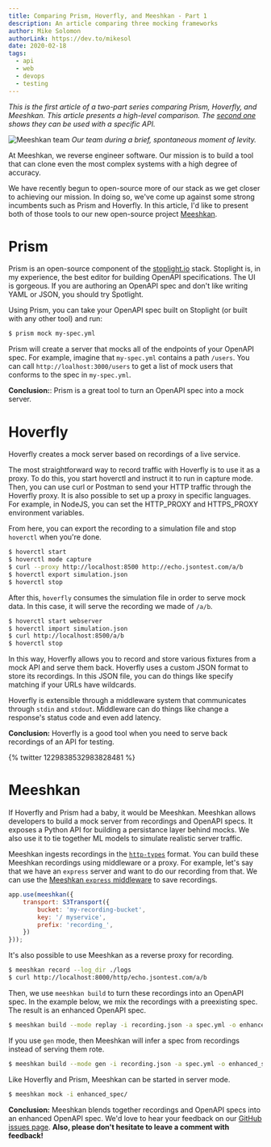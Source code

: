 ```yaml
---
title: Comparing Prism, Hoverfly, and Meeshkan - Part 1
description: An article comparing three mocking frameworks
author: Mike Solomon
authorLink: https://dev.to/mikesol
date: 2020-02-18
tags:
  - api
  - web
  - devops
  - testing
---
```


_This is the first article of a two-part series comparing Prism, Hoverfly, and Meeshkan. This article presents a high-level comparison. The [second one](https://dev.to/meeshkan/comparing-prism-hoverfly-and-meeshkan-part-2-139i) shows they can be used with a specific API._

![Meeshkan team](https://dev-to-uploads.s3.amazonaws.com/i/bni2ip09m23dml1nozod.jpg)
_Our team during a brief, spontaneous moment of levity._

At Meeshkan, we reverse engineer software. Our mission is to build a tool that can clone even the most complex systems with a high degree of accuracy.

We have recently begun to open-source more of our stack as we get closer to achieving our mission. In doing so, we've come up against some strong incumbents such as Prism and Hoverfly.  In this article, I'd like to present both of those tools to our new open-source project [Meeshkan](https://github.com/meeshkan/meeshkan).

# Prism

Prism is an open-source component of the [stoplight.io](https://stoplight.io) stack.  Stoplight is, in my experience, the best editor for building OpenAPI specifications.  The UI is gorgeous. If you are authoring an OpenAPI spec and don't like writing YAML or JSON, you should try Spotlight.

Using Prism, you can take your OpenAPI spec built on Stoplight (or built with any other tool) and run:

```bash
$ prism mock my-spec.yml
```

Prism will create a server that mocks all of the endpoints of your OpenAPI spec.  For example, imagine that `my-spec.yml` contains a path `/users`. You can call `http://loalhost:3000/users` to get a list of mock users that conforms to the spec in `my-spec.yml`.

**Conclusion:**: Prism is a great tool to turn an OpenAPI spec into a mock server.

# Hoverfly

Hoverfly creates a mock server based on recordings of a live service.

The most straightforward way to record traffic with Hoverfly is to use it as a proxy. To do this, you start hoverctl and instruct it to run in capture mode.  Then, you can use curl or Postman to send your HTTP traffic through the Hoverfly proxy.  It is also possible to set up a proxy in specific languages. For example, in NodeJS, you can set the HTTP_PROXY and HTTPS_PROXY environment variables.

From here, you can export the recording to a simulation file and stop `hoverctl` when you're done.

```bash
$ hoverctl start
$ hoverctl mode capture
$ curl --proxy http://localhost:8500 http://echo.jsontest.com/a/b
$ hoverctl export simulation.json
$ hoverctl stop
```

After this, `hoverfly` consumes the simulation file in order to serve mock data.  In this case, it will serve the recording we made of `/a/b`.

```bash
$ hoverctl start webserver
$ hoverctl import simulation.json
$ curl http://localhost:8500/a/b
$ hoverctl stop
```

In this way, Hoverfly allows you to record and store various fixtures from a mock API and serve them back. Hoverfly uses a custom JSON format to store its recordings. In this JSON file, you can do things like specify matching if your URLs have wildcards.

Hoverfly is extensible through a middleware system that communicates through `stdin` and `stdout`.  Middleware can do things like change a response's status code and even add latency.

**Conclusion:** Hoverfly is a good tool when you need to serve back recordings of an API for testing.

{% twitter 1229838532983828481 %}

# Meeshkan

If Hoverfly and Prism had a baby, it would be Meeshkan. Meeshkan allows developers to build a mock server from recordings and OpenAPI specs. It exposes a Python API for building a persistance layer behind mocks. We also use it to tie together ML models to simulate realistic server traffic.

Meeshkan ingests recordings in the [`http-types`](https://github.com/meeshkan/http-types) format. You can build these Meeshkan recordings using middleware or a proxy.  For example, let's say that we have an `express` server and want to do our recording from that.  We can use the [Meeshkan `express` middleware](https://github.com/meeshkan/express-middleware) to save recordings.

```javascript
app.use(meeshkan({
    transport: S3Transport({
        bucket: 'my-recording-bucket',
        key: '/ myservice',
        prefix: 'recording_',
    })
}));
```

It's also possible to use Meeshkan as a reverse proxy for recording.

```bash
$ meeshkan record --log_dir ./logs
$ curl http://localhost:8000/http/echo.jsontest.com/a/b
```

Then, we use `meeshkan build` to turn these recordings into an OpenAPI spec.  In the example below, we mix the recordings with a preexisting spec. The result is an enhanced OpenAPI spec.

```bash
$ meeshkan build --mode replay -i recording.json -a spec.yml -o enhanced_spec
```

If you use `gen` mode, then Meeshkan will infer a spec from recordings instead of serving them rote.

```bash
$ meeshkan build --mode gen -i recording.json -a spec.yml -o enhanced_spec
```

Like Hoverfly and Prism, Meeshkan can be started in server mode.

```bash
$ meeshkan mock -i enhanced_spec/
```

**Conclusion:** Meeshkan blends together recordings and OpenAPI specs into an enhanced OpenAPI spec. We'd love to hear your feedback on our [GitHub issues page](https://github.com/meeshkan/meeshkan/issues). **Also, please don't hesitate to leave a comment with feedback!**